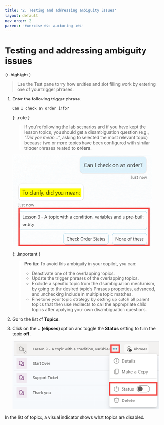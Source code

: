 ```yaml
---
title: '2. Testing and addressing ambiguity issues'
layout: default
nav_order: 2
parent: 'Exercise 02: Authoring 101'
---
```


# Testing and addressing ambiguity issues

{: .highlight }
> Use the Test pane to try how entities and slot filling work by entering one of your trigger phrases.

1. Enter the following trigger phrase.
	```
	Can I check an order info?
 	```

	{: .note }
	> If you're following the lab scenarios and if you have kept the lesson topics, you should get a disambiguation question (e.g., *“Did you mean…”*, asking to selected the most relevant topic) because two or more topics have been configured with similar trigger phrases related to **orders**.

	![A screenshot of a chat Description automatically generated](../../media/33fb32be7e60c305dcf420388d4c72df.png "A screenshot of a chat Description automatically generated")

	{: .important }
	> **Pro tip**: To avoid this ambiguity in your copilot, you can: 
	> - Deactivate one of the overlapping topics. 
	> - Update the trigger phrases of the overlapping topics. 
	> - Exclude a specific topic from the disambiguation mechanism, by going to the desired topic’s Phrases properties, advanced, and unchecking Include in multiple topic matches.
	> - Fine tune your topic strategy by setting up catch all parent topics that then use redirects to call the appropriate child topics after applying your own disambiguation questions.

1. Go to the list of **Topics**.

1. Click on the **…(elipses)** option and toggle the **Status** setting to turn the topic **off**.

	![A screenshot of a computer Description automatically generated](../../media/29ab17797406c6b07e745287bf400725.png "A screenshot of a computer Description automatically generated")

In the list of topics, a visual indicator shows what topics are disabled.
